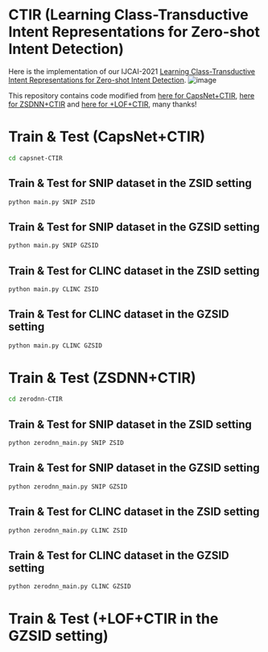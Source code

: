 # CTIR (Learning Class-Transductive Intent Representations for Zero-shot Intent Detection)
Here is the implementation of our IJCAI-2021 [Learning Class-Transductive Intent Representations for Zero-shot Intent Detection](https://arxiv.org/pdf/2012.01721.pdf).
![image](https://github.com/PhoebusSi/CTIR/blob/main/model.jpg)

This repository contains code modified from [here for CapsNet+CTIR](https://github.com/nhhoang96/ZeroShotCapsule-PyTorch-), [here for ZSDNN+CTIR](https://github.com/xuandif-cmu/Zero-shot-DNN) and [here for +LOF+CTIR](https://github.com/thuiar/DeepUnkID), many thanks!

# Train & Test (CapsNet+CTIR)
```bash
cd capsnet-CTIR
```

## Train & Test for SNIP dataset in the ZSID setting
```bash
python main.py SNIP ZSID
```
## Train & Test for SNIP dataset in the GZSID setting
```bash
python main.py SNIP GZSID
```
## Train & Test for CLINC dataset in the ZSID setting
```bash
python main.py CLINC ZSID
```
## Train & Test for CLINC dataset in the GZSID setting
```bash
python main.py CLINC GZSID
```
# Train & Test (ZSDNN+CTIR)
```bash
cd zerodnn-CTIR
```
## Train & Test for SNIP dataset in the ZSID setting
```bash
python zerodnn_main.py SNIP ZSID
```
## Train & Test for SNIP dataset in the GZSID setting
```bash
python zerodnn_main.py SNIP GZSID
```
## Train & Test for CLINC dataset in the ZSID setting
```bash
python zerodnn_main.py CLINC ZSID
```
## Train & Test for CLINC dataset in the GZSID setting
```bash
python zerodnn_main.py CLINC GZSID
```
# Train & Test (+LOF+CTIR in the GZSID setting)
